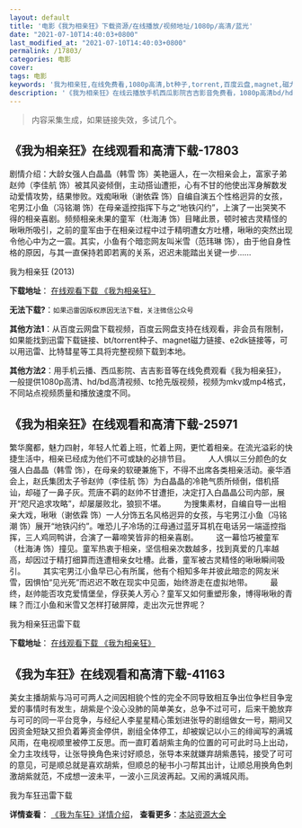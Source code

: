 ```yaml
---
layout: default
title: '电影《我为相亲狂》下载资源/在线播放/视频地址/1080p/高清/蓝光'
date: "2021-07-10T14:40:03+0800"
last_modified_at: "2021-07-10T14:40:03+0800"
permalink: /17803/
categories: 电影
cover:
tags: 电影
keywords: '我为相亲狂,在线免费看,1080p高清,bt种子,torrent,百度云盘,magnet,磁力链,迅雷下载资源'
description: '《我为相亲狂》在线云播放手机西瓜影院吉吉影音免费看，1080p高清bd/hd未删减完整版和tc抢先枪版，mkv/mp4格式，附带bt/torrent种子、magnet/磁力链、百度云盘、网盘资源迅雷下载链接'
---
```


>内容采集生成，如果链接失效，多试几个。


## 《我为相亲狂》在线观看和高清下载-17803

剧情介绍：大龄女强人白晶晶（韩雪 饰）美艳逼人，在一次相亲会上，富家子弟赵帅（李佳航 饰）被其风姿倾倒，主动搭讪遭拒，心有不甘的他使出浑身解数发动爱情攻势，结果惨败。戏痴啾啾（谢依霖 饰）自编自演五个性格迥异的女孩，宅男江小鱼（冯铭潮 饰）在母亲遥控指挥下与之“地铁闪约”，上演了一出哭笑不得的相亲喜剧。频频相亲未果的童军（杜海涛 饰）目睹此景，顿时被古灵精怪的啾啾所吸引，之前的童军由于在相亲过程中过于精明遭女方吐槽，啾啾的突然出现令他心中为之一震。其实，小鱼有个暗恋网友叫米雪（范玮琳 饰），由于他自身性格的原因，与其一直保持若即若离的关系，迟迟未能踏出关键一步......


我为相亲狂 (2013)

**下载地址**： [在线观看下载 《我为相亲狂》](https://www.btbtdy.me/btdy/dy3401.html) 


**无法下载?**：`如果迅雷因版权原因无法下载，关注微信公众号 `

**其他方法1**：从百度云网盘下载视频，百度云网盘支持在线观看，非会员有限制，如果能找到迅雷下载链接、bt/torrent种子、magnet磁力链接、e2dk链接等，可以用迅雷、比特彗星等工具将完整视频下载到本地。

**其他方法2**：用手机云播、西瓜影院、吉吉影音等在线免费观看《我为相亲狂》，一般提供1080p高清、hd/bd高清视频、tc抢先版视频，视频为mkv或mp4格式，不同站点视频质量和播放速度不同。


## 《我为相亲狂》在线观看和高清下载-25971

繁华魔都，魅力四射，年轻人忙着上班，忙着上网，更忙着相亲。在流光溢彩的快捷生活中，相亲已经成为他们不可或缺的必排节目。 　　人人惧以三分颜色的女强人白晶晶（韩雪 饰），在母亲的软硬兼施下，不得不出席各类相亲活动。豪华酒会上，赵氏集团太子爷赵帅（李佳航 饰）为白晶晶的冷艳气质所倾倒，借机搭讪，却碰了一鼻子灰。荒唐不羁的赵帅不甘遭拒，决定打入白晶晶公司内部，展开“咫尺追求攻略”，却屡屡败北，狼狈不堪。 　　为搜集素材，自编自导一出相亲大戏，啾啾（谢依霖 饰）一人分饰五名风格迥异的女孩，与宅男江小鱼（冯铭潮 饰）展开“地铁闪约”。唯恐儿子冷场的江母通过蓝牙耳机在电话另一端遥控指挥，三人鸡同鸭讲，合演了一幕啼笑皆非的相亲喜剧。 　　这一幕恰巧被童军（杜海涛 饰）撞见。童军热衷于相亲，坚信相亲次数越多，找到真爱的几率越高，却因过于精打细算而连遭相亲女吐槽。此番，童军被古灵精怪的啾啾瞬间吸引。 　　其实宅男江小鱼早已心有所属，他有个相知多年并彼此暗恋的网友米雪，因惧怕&ldquo;见光死&rdquo;而迟迟不敢在现实中见面，始终游走在虚拟地带。 　　最终，赵帅能否攻克爱情堡垒，俘获美人芳心？童军又如何重塑形象，博得啾啾的青睐？而江小鱼和米雪又怎样打破屏障，走出次元世界呢？</p>


我为相亲狂迅雷下载

**下载地址**： [在线观看下载 《我为相亲狂》](https://www.993dy.com//vod-detail-id-22177.html) 


## 《我为车狂》在线观看和高清下载-41163

美女主播胡紫与冯可可两人之间因相貌个性的完全不同导致相互争出位争栏目争宠爱的事情时有发生，胡紫是个没心没肺的简单美女，总争不过可可，后来干脆放弃与可可的同一平台竞争，与经纪人李星星精心策划进张导的剧组做女一号，期间又因资金短缺又担负着筹资金停供，剧组全体停工，却被娱记以小三的绯闻写的满城风雨，在电视顺里被停工反思。而一直盯着胡紫主角的位置的可可此时马上出动，全力主攻线导，让张导换角色来讨好顺总，张导本来就嫌弃胡紫愚钝，接受了可可的意见，可是顺总就是喜欢胡紫，但顺总的秘书小刁帮其出计，让顺总用换角色刺激胡紫就范，不成想一波未平，一波小三凤波再起。又闹的满城风雨。


我为车狂迅雷下载

**详情查看**： [《我为车狂》详情介绍](/movie/41163/)， **查看更多**：[本站资源大全](/movie/t/all/)

